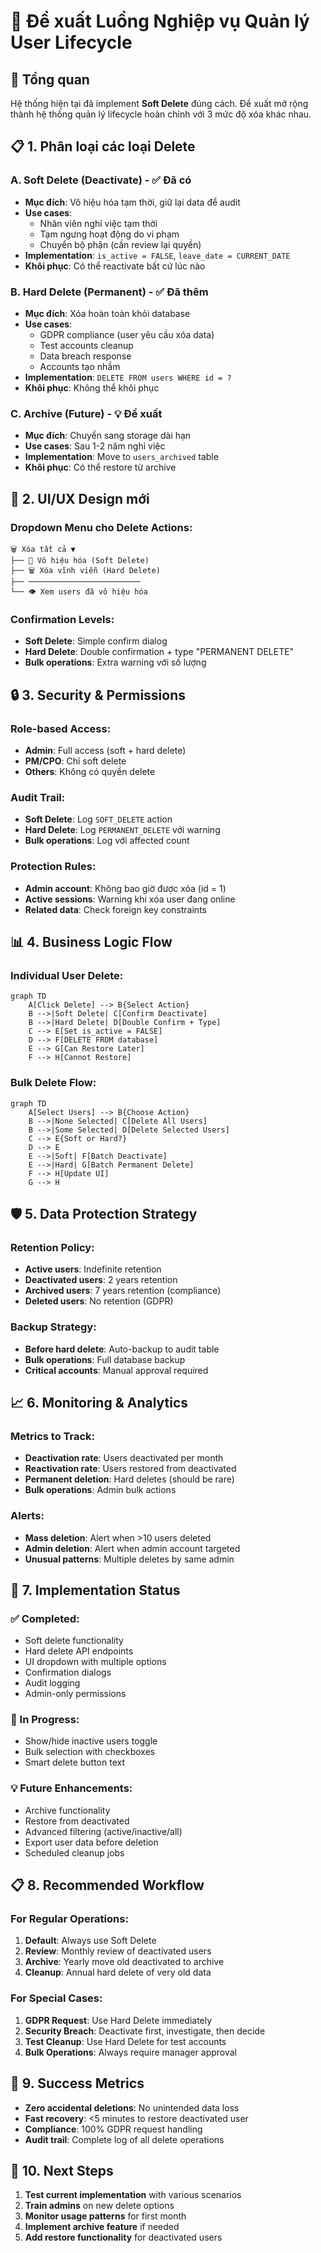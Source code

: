 # 👥 Đề xuất Luồng Nghiệp vụ Quản lý User Lifecycle

## 🎯 **Tổng quan**

Hệ thống hiện tại đã implement **Soft Delete** đúng cách. Đề xuất mở rộng thành hệ thống quản lý lifecycle hoàn chỉnh với 3 mức độ xóa khác nhau.

## 📋 **1. Phân loại các loại Delete**

### **A. Soft Delete (Deactivate) - ✅ Đã có**
- **Mục đích**: Vô hiệu hóa tạm thời, giữ lại data để audit
- **Use cases**: 
  - Nhân viên nghỉ việc tạm thời
  - Tạm ngưng hoạt động do vi phạm
  - Chuyển bộ phận (cần review lại quyền)
- **Implementation**: `is_active = FALSE`, `leave_date = CURRENT_DATE`
- **Khôi phục**: Có thể reactivate bất cứ lúc nào

### **B. Hard Delete (Permanent) - ✅ Đã thêm**
- **Mục đích**: Xóa hoàn toàn khỏi database
- **Use cases**:
  - GDPR compliance (user yêu cầu xóa data)
  - Test accounts cleanup
  - Data breach response
  - Accounts tạo nhầm
- **Implementation**: `DELETE FROM users WHERE id = ?`
- **Khôi phục**: Không thể khôi phục

### **C. Archive (Future) - 💡 Đề xuất**
- **Mục đích**: Chuyển sang storage dài hạn
- **Use cases**: Sau 1-2 năm nghỉ việc
- **Implementation**: Move to `users_archived` table
- **Khôi phục**: Có thể restore từ archive

## 🎨 **2. UI/UX Design mới**

### **Dropdown Menu cho Delete Actions:**
```
🗑️ Xóa tất cả ▼
├── 👤 Vô hiệu hóa (Soft Delete)
├── 🗑️ Xóa vĩnh viễn (Hard Delete)  
├── ─────────────────────────
└── 👁️ Xem users đã vô hiệu hóa
```

### **Confirmation Levels:**
- **Soft Delete**: Simple confirm dialog
- **Hard Delete**: Double confirmation + type "PERMANENT DELETE"
- **Bulk operations**: Extra warning với số lượng

## 🔒 **3. Security & Permissions**

### **Role-based Access:**
- **Admin**: Full access (soft + hard delete)
- **PM/CPO**: Chỉ soft delete
- **Others**: Không có quyền delete

### **Audit Trail:**
- **Soft Delete**: Log `SOFT_DELETE` action
- **Hard Delete**: Log `PERMANENT_DELETE` với warning
- **Bulk operations**: Log với affected count

### **Protection Rules:**
- **Admin account**: Không bao giờ được xóa (id = 1)
- **Active sessions**: Warning khi xóa user đang online
- **Related data**: Check foreign key constraints

## 📊 **4. Business Logic Flow**

### **Individual User Delete:**
```mermaid
graph TD
    A[Click Delete] --> B{Select Action}
    B -->|Soft Delete| C[Confirm Deactivate]
    B -->|Hard Delete| D[Double Confirm + Type]
    C --> E[Set is_active = FALSE]
    D --> F[DELETE FROM database]
    E --> G[Can Restore Later]
    F --> H[Cannot Restore]
```

### **Bulk Delete Flow:**
```mermaid
graph TD
    A[Select Users] --> B{Choose Action}
    B -->|None Selected| C[Delete All Users]
    B -->|Some Selected| D[Delete Selected Users]
    C --> E{Soft or Hard?}
    D --> E
    E -->|Soft| F[Batch Deactivate]
    E -->|Hard| G[Batch Permanent Delete]
    F --> H[Update UI]
    G --> H
```

## 🛡️ **5. Data Protection Strategy**

### **Retention Policy:**
- **Active users**: Indefinite retention
- **Deactivated users**: 2 years retention
- **Archived users**: 7 years retention (compliance)
- **Deleted users**: No retention (GDPR)

### **Backup Strategy:**
- **Before hard delete**: Auto-backup to audit table
- **Bulk operations**: Full database backup
- **Critical accounts**: Manual approval required

## 📈 **6. Monitoring & Analytics**

### **Metrics to Track:**
- **Deactivation rate**: Users deactivated per month
- **Reactivation rate**: Users restored from deactivated
- **Permanent deletion**: Hard deletes (should be rare)
- **Bulk operations**: Admin bulk actions

### **Alerts:**
- **Mass deletion**: Alert when >10 users deleted
- **Admin deletion**: Alert when admin account targeted
- **Unusual patterns**: Multiple deletes by same admin

## 🔧 **7. Implementation Status**

### **✅ Completed:**
- Soft delete functionality
- Hard delete API endpoints
- UI dropdown with multiple options
- Confirmation dialogs
- Audit logging
- Admin-only permissions

### **🚧 In Progress:**
- Show/hide inactive users toggle
- Bulk selection with checkboxes
- Smart delete button text

### **💡 Future Enhancements:**
- Archive functionality
- Restore from deactivated
- Advanced filtering (active/inactive/all)
- Export user data before deletion
- Scheduled cleanup jobs

## 📋 **8. Recommended Workflow**

### **For Regular Operations:**
1. **Default**: Always use Soft Delete
2. **Review**: Monthly review of deactivated users
3. **Archive**: Yearly move old deactivated to archive
4. **Cleanup**: Annual hard delete of very old data

### **For Special Cases:**
1. **GDPR Request**: Use Hard Delete immediately
2. **Security Breach**: Deactivate first, investigate, then decide
3. **Test Cleanup**: Use Hard Delete for test accounts
4. **Bulk Operations**: Always require manager approval

## 🎯 **9. Success Metrics**

- **Zero accidental deletions**: No unintended data loss
- **Fast recovery**: <5 minutes to restore deactivated user
- **Compliance**: 100% GDPR request handling
- **Audit trail**: Complete log of all delete operations

## 🚀 **10. Next Steps**

1. **Test current implementation** with various scenarios
2. **Train admins** on new delete options
3. **Monitor usage patterns** for first month
4. **Implement archive feature** if needed
5. **Add restore functionality** for deactivated users
